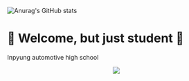 ![Anurag's GitHub stats](https://github-readme-stats.vercel.app/api?username=choitjddn0311&hide=contribs,prs&show_icons=true&theme=graywhite)

<h1>👾 Welcome, but just student 👾</h1>
<p>Inpyung automotive high school</p>
<div align="center">
<!--   <img src="https://www.wyzowl.com/wp-content/uploads/2021/12/tenor.gif"> -->
  <img src="https://mblogthumb-phinf.pstatic.net/MjAyMDEwMjJfMTMw/MDAxNjAzMzc1NTY1Mjky.VuT6CYMhfLvvgIjY07XQApDUEp5xEV6SiqxLOK1ouCQg.5KJgbQXVaGHQSMKleoZ8qa-YvmCX9u-FWETcZ51qP_gg.GIF.mmj5202/1583843323477.gif?type=w800">
</div>
